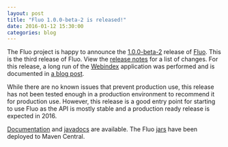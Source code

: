 ```yaml
---
layout: post
title: "Fluo 1.0.0-beta-2 is released!"
date: 2016-01-12 15:30:00
categories: blog
---
```


The Fluo project is happy to announce the [1.0.0-beta-2] release of [Fluo].  This is the third 
release of Fluo.  View the [release notes][notes] for a list of changes. For this release, a 
long run of the [Webindex][webindex] application was performed and is documented in 
[a blog post][webindex-post].

While there are no known issues that prevent production use, this release has not been tested
enough in a production environment to recommend it for production use.  However, this release
is a good entry point for starting to use Fluo as the API is mostly stable and a production
ready release is expected in 2016.

[Documentation][docs] and [javadocs][jdocs] are available.  The Fluo [jars][jars] have been
deployed to Maven Central.

[1.0.0-beta-2]: /1.0.0-beta-2-release/
[Fluo]: https://github.com/fluo-io/fluo
[docs]: /docs/1.0.0-beta-2/
[notes]: /1.0.0-beta-2-release-notes/
[jars]: http://search.maven.org/#search%7Cga%7C1%7Cfluo
[jdocs]: /apidocs/1.0.0-beta-2/api/
[webindex]: https://github.com/fluo-io/webindex
[webindex-post]: /webindex-long-run/
